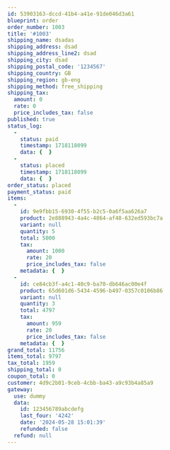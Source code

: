 ```yaml
---
id: 53903163-dccd-41b4-a41e-91de046d3a61
blueprint: order
order_number: 1003
title: '#1003'
shipping_name: dsadas
shipping_address: dsad
shipping_address_line2: dsad
shipping_city: dsad
shipping_postal_code: '1234567'
shipping_country: GB
shipping_region: gb-eng
shipping_method: free_shipping
shipping_tax:
  amount: 0
  rate: 0
  price_includes_tax: false
published: true
status_log:
  -
    status: paid
    timestamp: 1718118099
    data: {  }
  -
    status: placed
    timestamp: 1718118099
    data: {  }
order_status: placed
payment_status: paid
items:
  -
    id: 9e9fbb15-6930-4f55-b2c5-0a6f5aa626a7
    product: 2e888943-4a4c-4864-af48-632ed593bc7a
    variant: null
    quantity: 5
    total: 5000
    tax:
      amount: 1000
      rate: 20
      price_includes_tax: false
    metadata: {  }
  -
    id: ce84cb3f-a4c1-40c9-ba70-db646ac00e4f
    product: 65d601d6-5434-4596-b497-0357c0106b86
    variant: null
    quantity: 3
    total: 4797
    tax:
      amount: 959
      rate: 20
      price_includes_tax: false
    metadata: {  }
grand_total: 11756
items_total: 9797
tax_total: 1959
shipping_total: 0
coupon_total: 0
customer: 4d9c2b01-9ceb-4cbb-ba43-a9c93b4a85a9
gateway:
  use: dummy
  data:
    id: 123456789abcdefg
    last_four: '4242'
    date: '2024-05-28 15:01:39'
    refunded: false
  refund: null
---
```

